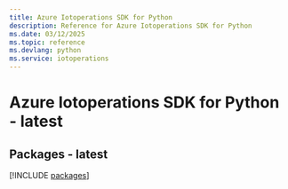 ```yaml
---
title: Azure Iotoperations SDK for Python
description: Reference for Azure Iotoperations SDK for Python
ms.date: 03/12/2025
ms.topic: reference
ms.devlang: python
ms.service: iotoperations
---
```

# Azure Iotoperations SDK for Python - latest
## Packages - latest
[!INCLUDE [packages](iotoperations-index.md)]